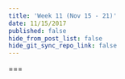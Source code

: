 ```yaml
---
title: 'Week 11 (Nov 15 - 21)'
date: 11/15/2017
published: false
hide_from_post_list: false
hide_git_sync_repo_link: false
---
```


<!--- Your module summary content goes below here -->

<!--- Your module summary content goes above here -->

===

<!--- Your weekly materials content goes below here -->
